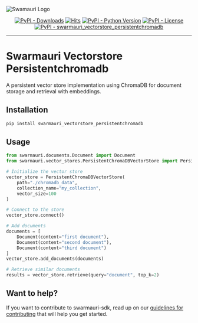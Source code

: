 
![Swamauri Logo](https://res.cloudinary.com/dbjmpekvl/image/upload/v1730099724/Swarmauri-logo-lockup-2048x757_hww01w.png)

<p align="center">
    <a href="https://pypi.org/project/swarmauri_vectorstore_persistentchromadb/">
        <img src="https://img.shields.io/pypi/dm/swarmauri_vectorstore_persistentchromadb" alt="PyPI - Downloads"/></a>
    <a href="https://hits.sh/github.com/swarmauri/swarmauri-sdk/tree/master/pkgs/community/swarmauri_vectorstore_persistentchromadb/">
        <img alt="Hits" src="https://hits.sh/github.com/swarmauri/swarmauri-sdk/tree/master/pkgs/community/swarmauri_vectorstore_persistentchromadb.svg"/></a>
    <a href="https://pypi.org/project/swarmauri_vectorstore_persistentchromadb/">
        <img src="https://img.shields.io/pypi/pyversions/swarmauri_vectorstore_persistentchromadb" alt="PyPI - Python Version"/></a>
    <a href="https://pypi.org/project/swarmauri_vectorstore_persistentchromadb/">
        <img src="https://img.shields.io/pypi/l/swarmauri_vectorstore_persistentchromadb" alt="PyPI - License"/></a>
    <a href="https://pypi.org/project/swarmauri_vectorstore_persistentchromadb/">
        <img src="https://img.shields.io/pypi/v/swarmauri_vectorstore_persistentchromadb?label=swarmauri_vectorstore_persistentchromadb&color=green" alt="PyPI - swarmauri_vectorstore_persistentchromadb"/></a>
</p>

---

# Swarmauri Vectorstore Persistentchromadb

A persistent vector store implementation using ChromaDB for document storage and retrieval with embeddings.

## Installation

```bash
pip install swarmauri_vectorstore_persistentchromadb
```

## Usage

```python
from swarmauri.documents.Document import Document
from swarmauri.vector_stores.PersistentChromaDBVectorStore import PersistentChromaDBVectorStore

# Initialize the vector store
vector_store = PersistentChromaDBVectorStore(
    path="./chromadb_data",
    collection_name="my_collection",
    vector_size=100
)

# Connect to the store
vector_store.connect()

# Add documents
documents = [
    Document(content="first document"),
    Document(content="second document"),
    Document(content="third document")
]
vector_store.add_documents(documents)

# Retrieve similar documents
results = vector_store.retrieve(query="document", top_k=2)
```

## Want to help?

If you want to contribute to swarmauri-sdk, read up on our [guidelines for contributing](https://github.com/swarmauri/swarmauri-sdk/blob/master/contributing.md) that will help you get started.

